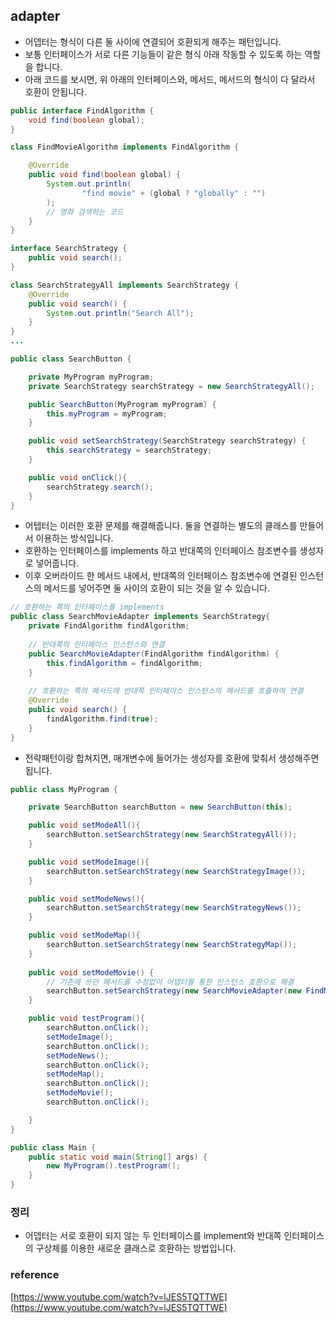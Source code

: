 ## adapter
- 어뎁터는 형식이 다른 둘 사이에 연결되어 호환되게 해주는 패턴입니다.
- 보통 인터페이스가 서로 다른 기능들이 같은 형식 아래 작동할 수 있도록 하는 역할을 합니다.
- 아래 코드를 보시면, 위 아래의 인터페이스와, 메서드, 메서드의 형식이 다 달라서 호환이 안됩니다.
```java
public interface FindAlgorithm {
    void find(boolean global);
}

class FindMovieAlgorithm implements FindAlgorithm {

    @Override
    public void find(boolean global) {
        System.out.println(
                "find movie" + (global ? "globally" : "")
        );
        // 영화 검색하는 코드
    }
}
```
```java
interface SearchStrategy {
    public void search();
}

class SearchStrategyAll implements SearchStrategy {
    @Override
    public void search() {
        System.out.println("Search All");
    }
}
...

public class SearchButton {

    private MyProgram myProgram;
    private SearchStrategy searchStrategy = new SearchStrategyAll();

    public SearchButton(MyProgram myProgram) {
        this.myProgram = myProgram;
    }

    public void setSearchStrategy(SearchStrategy searchStrategy) {
        this.searchStrategy = searchStrategy;
    }

    public void onClick(){
        searchStrategy.search();
    }
}

```
- 어텝터는 이러한 호환 문제를 해결해줍니다. 둘을 연결하는 별도의 클래스를 만들어서 이용하는 방식입니다.
- 호환하는 인터페이스를 implements 하고 반대쪽의 인터페이스 참조변수를 생성자로 넣어줍니다.
- 이후 오버라이드 한 메서드 내에서, 반대쪽의 인터페이스 참조변수에 연결된 인스턴스의 메서드를 넣어주면 둘 사이의 호환이 되는 것을 알 수 있습니다.
```java
// 호환하는 쪽의 인터페이스를 implements
public class SearchMovieAdapter implements SearchStrategy{
    private FindAlgorithm findAlgorithm;
    
    // 반대쪽의 인터페이스 인스턴스와 연결
    public SearchMovieAdapter(FindAlgorithm findAlgorithm) {
        this.findAlgorithm = findAlgorithm;
    }
    
    // 호환하는 쪽의 메서드에 반대쪽 인터페이스 인스턴스의 메서드를 호출하여 연결
    @Override
    public void search() {
        findAlgorithm.find(true);
    }
}

```
- 전략패턴이랑 합쳐지면, 매개변수에 들어가는 생성자를 호환에 맞춰서 생성해주면됩니다.
```java
public class MyProgram {

    private SearchButton searchButton = new SearchButton(this);

    public void setModeAll(){
        searchButton.setSearchStrategy(new SearchStrategyAll());
    }

    public void setModeImage(){
        searchButton.setSearchStrategy(new SearchStrategyImage());
    }

    public void setModeNews(){
        searchButton.setSearchStrategy(new SearchStrategyNews());
    }

    public void setModeMap(){
        searchButton.setSearchStrategy(new SearchStrategyMap());
    }
    
    public void setModeMovie() {
        // 기존에 쓰던 메서드를 수정없이 어뎁터를 통한 인스턴스 호환으로 해결
        searchButton.setSearchStrategy(new SearchMovieAdapter(new FindMovieAlgorithm()));
    }

    public void testProgram(){
        searchButton.onClick();
        setModeImage();
        searchButton.onClick();
        setModeNews();
        searchButton.onClick();
        setModeMap();
        searchButton.onClick();
        setModeMovie();
        searchButton.onClick();

    }
}

public class Main {
    public static void main(String[] args) {
        new MyProgram().testProgram();
    }
}
```
### 정리
- 어뎁터는 서로 호환이 되지 않는 두 인터페이스를 implement와 반대쪽 인터페이스의 구상체를 이용한 새로운 클래스로 호환하는 방법입니다.

### reference
[https://www.youtube.com/watch?v=lJES5TQTTWE](https://www.youtube.com/watch?v=lJES5TQTTWE)
